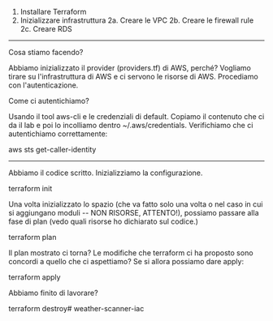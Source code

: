 1. Installare Terraform 
2. Inizializzare infrastruttura
    2a. Creare le VPC
    2b. Creare le firewall rule
    2c. Creare RDS
------


Cosa stiamo facendo?

Abbiamo inizializzato il provider (providers.tf) di AWS, perché? Vogliamo tirare su l'infrastruttura di AWS e ci servono le risorse di AWS. Procediamo con l'autenticazione.

Come ci autentichiamo?

Usando il tool aws-cli e le credenziali di default. Copiamo il contenuto che ci da il lab e poi lo incolliamo dentro ~/.aws/credentials. Verifichiamo che ci autentichiamo correttamente:

aws sts get-caller-identity

--------------


Abbiamo il codice scritto. Inizializziamo la configurazione.

terraform init


Una volta inizializzato lo spazio (che va fatto solo una volta o nel caso in cui si aggiungano moduli -- NON RISORSE, ATTENTO!), possiamo passare alla fase di plan (vedo quali risorse ho dichiarato sul codice.)

terraform plan

Il plan mostrato ci torna? Le modifiche che terraform ci ha proposto sono concordi a quello che ci aspettiamo? Se si allora possiamo dare apply:

terraform apply

Abbiamo finito di lavorare?

terraform destroy# weather-scanner-iac

